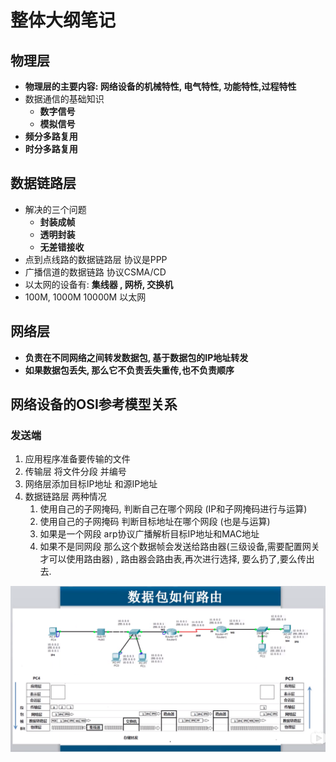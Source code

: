 # 整体大纲笔记

## 物理层

* **物理层的主要内容: 网络设备的机械特性, 电气特性, 功能特性,过程特性**
* 数据通信的基础知识
  * **数字信号**
  * **模拟信号**
* **频分多路复用**
* **时分多路复用**



## 数据链路层 

* 解决的三个问题
  * **封装成帧**
  * **透明封装**
  * **无差错接收**
* 点到点线路的数据链路层  协议是PPP
* 广播信道的数据链路   协议CSMA/CD
* 以太网的设备有:   **集线器 , 网桥, 交换机**
* 100M, 1000M 10000M 以太网

## 网络层

* **负责在不同网络之间转发数据包, 基于数据包的IP地址转发**
* **如果数据包丢失, 那么它不负责丢失重传,也不负责顺序**





## 网络设备的OSI参考模型关系

### 发送端

1. 应用程序准备要传输的文件
2. 传输层   将文件分段  并编号
3. 网络层添加目标IP地址 和源IP地址
4. 数据链路层   两种情况
   1. 使用自己的子网掩码, 判断自己在哪个网段 \(IP和子网掩码进行与运算\)
   2. 使用自己的子网掩码  判断目标地址在哪个网段  \(也是与运算\)
   3. 如果是一个网段 arp协议广播解析目标IP地址和MAC地址
   4. 如果不是同网段  那么这个数据帧会发送给路由器\(三级设备,需要配置网关才可以使用路由器\)  , 路由器会路由表,再次进行选择, 要么扔了,要么传出去.

![](.gitbook/assets/ping-mu-kuai-zhao-20190422-11.20.01.png)

